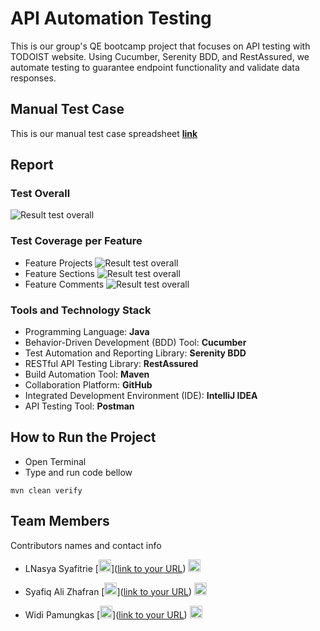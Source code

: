 # API Automation Testing

This is our group's QE bootcamp project that focuses on API testing with TODOIST website. Using Cucumber, Serenity BDD, and RestAssured, we automate testing to guarantee endpoint functionality and validate data responses.

## Manual Test Case

This is our manual test case spreadsheet [**link**](https://docs.google.com/spreadsheets/d/1ZIuXHxfgmynsKwnt4rx8w-B3bRqIqNazWsW_k3wBNsI/edit?usp=sharing)

## Report

### Test Overall

![Result test overall](../ALTA-QE14-API-TESTING-GROUP2-TODOIST/docs/ResultAll.jpg)

### Test Coverage per Feature

* Feature Projects
![Result test overall](../ALTA-QE14-API-TESTING-GROUP2-TODOIST/docs/ResultProjects.jpg)
* Feature Sections
![Result test overall](../ALTA-QE14-API-TESTING-GROUP2-TODOIST/docs/ResultSection.jpg)
* Feature Comments
![Result test overall](../ALTA-QE14-API-TESTING-GROUP2-TODOIST/docs/ResultComments.jpg)

### Tools and Technology Stack

* Programming Language: **Java**
* Behavior-Driven Development (BDD) Tool: **Cucumber**
* Test Automation and Reporting Library: **Serenity BDD**
* RESTful API Testing Library: **RestAssured**
* Build Automation Tool: **Maven**
* Collaboration Platform: **GitHub**
* Integrated Development Environment (IDE): **IntelliJ IDEA**
* API Testing Tool: **Postman**

## How to Run the Project

* Open Terminal
* Type and run code bellow
```
mvn clean verify 
```

## Team Members

Contributors names and contact info

* LNasya Syafitrie [<img alt="alt_text" width="20px" src="../ALTA-QE14-API-TESTING-GROUP2-TODOIST/docs/github_logo.png" />]([link to your URL](https://github.com/LNasyaS))  [<img alt="alt_text" width="20px" src="../ALTA-QE14-API-TESTING-GROUP2-TODOIST/docs/linkedin_logo.png"/>](https://www.linkedin.com/in/lnasyaftre/)


* Syafiq Ali Zhafran [<img alt="alt_text" width="20px" src="../ALTA-QE14-API-TESTING-GROUP2-TODOIST/docs/github_logo.png" />]([link to your URL](https://github.com/SyafiqAliZ))  [<img alt="alt_text" width="20px" src="../ALTA-QE14-API-TESTING-GROUP2-TODOIST/docs/linkedin_logo.png"/>](https://www.linkedin.com/in/syafiq-ali-zhafran/)


* Widi Pamungkas [<img alt="alt_text" width="20px" src="../ALTA-QE14-API-TESTING-GROUP2-TODOIST/docs/github_logo.png" />]([link to your URL](https://github.com/widipamungkas))  [<img alt="alt_text" width="20px" src="../ALTA-QE14-API-TESTING-GROUP2-TODOIST/docs/linkedin_logo.png"/>](https://www.linkedin.com/in/widi-pamungkas-5b87501b7/)
